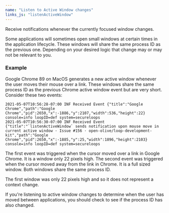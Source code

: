 ```yaml
---
name: "Listen to Active Window changes"
links_js: "listenActiveWindow"
---
```

Receive notifications whenever the currently focused window changes.

Some applications will sometimes open small windows at certain times in the application lifecycle. These windows will share the same process ID as the previous one. Depending on your desired logic that change may or may not be relevant to you.

### Example

Google Chrome 89 on MacOS generates a new active window whenever the user moves their mouse over a link. These windows share the same process ID as the previous Chrome active window event but are very short. Consider these two events:

```
2021-05-07T10:56:28-07:00 INF Received Event {"title":"Google Chrome","path":"Google Chrome","pid":2650,"x":-1886,"y":2107,"width":536,"height":22} console=info loopID=def system=secureloops
2021-05-07T10:56:30-07:00 INF Received Event {"title":"`listenActiveWindow` sends notification upon mouse move in current active window · Issue #156 · open-olive/loop-development-kit","path":"Google Chrome","pid":2650,"x":-1885,"y":25,"width":1896,"height":2103} console=info loopID=def system=secureloops
```

The first event was triggered when the cursor moved over a link in Google Chrome. It is a window only 22 pixels high. The second event was triggered when the cursor moved away from the link in Chrome. It is a full sized window. Both windows share the same process ID.

The first window was only 22 pixels high and so it does not represent a context change.

If you're listening to active window changes to determine when the user has moved between applications, you should check to see if the process ID has also changed. 